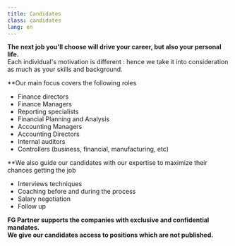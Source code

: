 ```yaml
---
title: Candidates
class: candidates
lang: en
---
```

**The next job you'll choose will drive your career, but also your personal life.**<br/>
Each individual's motivation is different : hence we take it into consideration as much as your skills and background.

**Our main focus covers the following roles

- Finance directors
- Finance Managers
- Reporting specialists
- Financial Planning and Analysis
- Accounting Managers
- Accounting Directors
- Internal auditors
- Controllers (business, financial, manufacturing, etc)


**We also guide our candidates with our expertise to maximize their chances getting the job

- Interviews techniques
- Coaching before and during the process
- Salary negotiation
- Follow up

**FG Partner supports the companies with exclusive and confidential mandates.**<br/>
**We give our candidates access to positions which are not published.**
